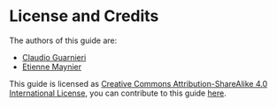 # License and Credits

The authors of this guide are:

- [Claudio Guarnieri](https://nex.sx)
- [Etienne Maynier](https://www.randhome.io/)

This guide is licensed as [Creative Commons Attribution-ShareAlike 4.0 International License](http://creativecommons.org/licenses/by-sa/4.0/), you can contribute to this guide [here](https://github.com/securitywithoutborders/guide-to-quick-forensics).
